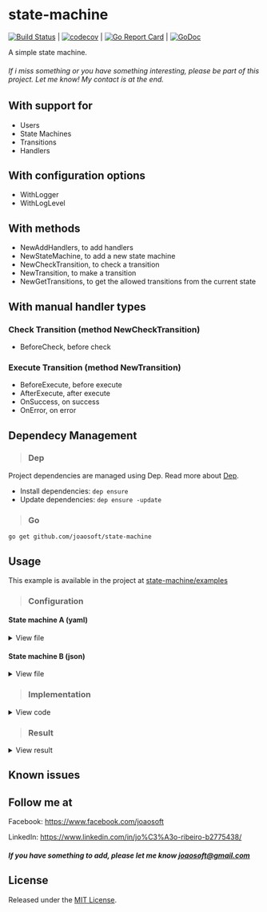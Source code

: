 # state-machine
[![Build Status](https://travis-ci.org/joaosoft/state-machine.svg?branch=master)](https://travis-ci.org/joaosoft/state-machine) | [![codecov](https://codecov.io/gh/joaosoft/state-machine/branch/master/graph/badge.svg)](https://codecov.io/gh/joaosoft/state-machine) | [![Go Report Card](https://goreportcard.com/badge/github.com/joaosoft/state-machine)](https://goreportcard.com/report/github.com/joaosoft/state-machine) | [![GoDoc](https://godoc.org/github.com/joaosoft/state-machine?status.svg)](https://godoc.org/github.com/joaosoft/state-machine)

A simple state machine.

###### If i miss something or you have something interesting, please be part of this project. Let me know! My contact is at the end.

## With support for
* Users
* State Machines
* Transitions
* Handlers

## With configuration options
* WithLogger
* WithLogLevel

## With methods
* NewAddHandlers, to add handlers
* NewStateMachine, to add a new state machine
* NewCheckTransition, to check a transition
* NewTransition, to make a transition
* NewGetTransitions, to get the allowed transitions from the current state

## With manual handler types

### Check Transition (method NewCheckTransition)
* BeforeCheck, before check

### Execute Transition (method NewTransition)
* BeforeExecute, before execute
* AfterExecute, after execute
* OnSuccess, on success
* OnError, on error

## Dependecy Management 
>### Dep

Project dependencies are managed using Dep. Read more about [Dep](https://github.com/golang/dep).
* Install dependencies: `dep ensure`
* Update dependencies: `dep ensure -update`

>### Go
```
go get github.com/joaosoft/state-machine
```

## Usage 
This example is available in the project at [state-machine/examples](https://github.com/joaosoft/state-machine/tree/master/examples)

>### Configuration
#### State machine A (yaml)
<details>
<summary>View file</summary>

```yaml
state_machine:
  -
    id: 1
    name: "New"
    transitions:
      -
        id: 2
        load:
          - "load_dummy"
        check:
          -
            "check_new_to_in-progress"
        execute:
          -
            "execute_new_to_in-progress"
  -
    id: 2
    name: "In progress"
    transitions:
      -
        id: 3
        check:
          -
            "check_in-progress_to_approved"
        execute:
          -
            "execute_in-progress_to_approved"
        events:
          success:
            -
              "event_success_in-progress_to_approved"
          error:
            -
              "event_error_in-progress_to_approved"
      -
        id: 4
        check:
          -
            "check_in-progress_to_denied"
        execute:
          -
            "execute_in-progress_to_denied"
        events:
          success:
            -
              "event_success_in-progress_to_denied"
          error:
            -
              "event_error_in-progress_to_denied"
  -
    id: 3
    name: "Approved"
  -
    id: 4
    name: "Denied"

users:
  operator:
    -
      id: 1
      transitions:
        -
          id: 2
          execute:
            - "execute_new_to_in-progress_user"
          events:
            success:
              - "event_success_new_to_in-progress_user"
    -
      id: 2
      transitions:
        -
          id: 3
        -
          id: 4
```
</details>

#### State machine B (json)
<details>
<summary>View file</summary>

```json
{
  "state_machine": [
    {
      "id": 1,
      "name": "Todo",
      "transitions": [
        {
          "id": 2,
          "check": [
            "check_todo_to_in-development"
          ],
          "execute": [
            "execute_todo_to_in-development"
          ]
        }
      ]
    },
    {
      "id": 2,
      "name": "In development",
      "transitions": [
        {
          "id": 3,
          "check": [
            "check_in-development_to_done"
          ],
          "execute": [
            "execute_in-development_to_done"
          ],
          "events": {
            "success": [
              "event_success_in-development_to_done"
            ],
            "error": [
              "event_error_in-development_to_done"
            ]
          }
        },
        {
          "id": 4,
          "check": [
            "check_in-development_to_canceled"
          ],
          "execute": [
            "execute_in-development_to_canceled"
          ],
          "events": {
            "success": [
              "event_success_in-development_to_canceled"
            ],
            "error": [
              "event_error_in-development_to_canceled"
            ]
          }
        }
      ]
    },
    {
      "id": 3,
      "name": "Done"
    },
    {
      "id": 4,
      "name": "Canceled"
    }
  ],
  "users": {
    "worker": [
      {
        "id": 1,
        "transitions": [
          {
            "id": 2
          }
        ]
      },
      {
        "id": 2,
        "transitions": [
          {
            "id": 3
          },
          {
            "id": 4
          }
        ]
      }
    ]
  }
}
```
</details>

>### Implementation
<details>
<summary>View code</summary>

```go
const (
    StateMachineA     state_machine.StateMachineType = "A"
    UserStateMachineA state_machine.UserType         = "operator"

    StateMachineB     state_machine.StateMachineType = "B"
    UserStateMachineB state_machine.UserType         = "worker"
)

func init() {
    // :: add handlers

    // state machine A
    fmt.Println(":: State Machine: A - Adding handlers")
    state_machine.NewAddHandlers(StateMachineA).
        Load("load_dummy", loadDummy).
        //
        Check("check_new_to_in-progress", checkNewToInProgress).
        Check("check_in-progress_to_approved", checkInProgressToApproved).
        Check("check_in-progress_to_denied", checkInProgressToDenied).
        //
        Execute("execute_new_to_in-progress", executeNewToInProgress).
        Execute("execute_new_to_in-progress_user", executeNewToInProgressByUser).
        Execute("execute_in-progress_to_approved", executeInProgressToApproved).
        Execute("execute_in-progress_to_denied", executeInProgressToDenied).
        //
        EventSuccess("event_success_new_to_in-progress_user", eventOnSuccessNewToInProgressByUser).
        EventSuccess("event_success_new_to_in-progress", eventOnSuccessNewToInProgress).
        EventSuccess("event_success_in-progress_to_approved", eventOnSuccessInProgressToApproved).
        EventSuccess("event_success_in-progress_to_denied", eventOnSuccessInProgressToDenied).
        //
        EventError("event_error_new_to_in-progress", eventOnErrorNewToInProgress).
        EventError("event_error_in-progress_to_approved", eventOnErrorInProgressToApproved).
        EventError("event_error_in-progress_to_denied", eventOnErrorInProgressToDenied)

    // state machine B
    fmt.Println(":: State Machine: B - Adding handlers")
    state_machine.NewAddHandlers(StateMachineB).
        Manual(beforeExecuteLoadFromState, state_machine.BeforeCheck, state_machine.BeforeExecute).
        //
        Check("check_todo_to_in-development", checkTodoToInDevelopment).
        Check("check_in-development_to_done", checkInDevelopmentToDone).
        Check("check_in-development_to_canceled", checkInDevelopmentToCanceled).
        //
        Execute("execute_todo_to_in-development", executeTodoToInDevelopment).
        Execute("execute_in-development_to_canceled", executeInDevelopmentToCanceled).
        Execute("execute_in-development_to_done", executeInDevelopmentToDone).
        //
        EventSuccess("event_success_todo_to_in-development", eventOnSuccessTodoToInDevelopment).
        EventSuccess("event_success_in-development_to_done", eventOnSuccessInDevelopmentToDone).
        EventSuccess("event_success_in-development_to_canceled", eventOnSuccessInDevelopmentToCanceled).
        //
        EventError("event_error_todo_to_in-development", eventOnErrorTodoToInDevelopment).
        EventError("event_error_in-development_to_done", eventOnErrorInDevelopmentToDone).
        EventError("event_error_in-development_to_canceled", eventOnErrorInDevelopmentToCanceled)

    // :: add state machines

    // A
    fmt.Println(":: State Machine: A - Adding state machine")
    if err := state_machine.NewStateMachine().
        Key(StateMachineA).
        File("/config/state_machines/state_machine_a.yaml").
        TransitionHandler(StateMachineATransitionHandler).
        Load(); err != nil {
        panic(err)
    }

    // B
    fmt.Println(":: State Machine: B - Adding state machine")
    if err := state_machine.NewStateMachine().
        Key(StateMachineB).
        File("/config/state_machines/state_machine_b.json").
        TransitionHandler(StateMachineBTransitionHandler).
        Load(); err != nil {
        panic(err)
    }
}

func main() {
    stateMachines := []state_machine.StateMachineType{StateMachineA, StateMachineB}
    stateMachinesUsers := []state_machine.UserType{UserStateMachineA, UserStateMachineB}
    maxLen := 4
    ok := false

    // get all transitions of state machine A
    fmt.Println("\n:: State Machine: A - get all transition from 1 to 2")
    transitions, err := state_machine.NewGetTransitions().
        User(UserStateMachineA).
        StateMachine(StateMachineA).
        From(1).
        Execute()
    if err != nil {
        panic(err)
    }
    for _, transition := range transitions {
        fmt.Printf("can make transition to %s\n", transition.Name)
    }

    // check transitions of state machines
    for index, stateMachine := range stateMachines {
        fmt.Printf("\n:: State Machine: %s - check transitions\n", stateMachine)
        for i := 1; i <= maxLen; i++ {
            for j := maxLen; j >= 1; j-- {
                ok, err := state_machine.NewCheckTransition().
                    User(stateMachinesUsers[index]).
                    StateMachine(stateMachine).
                    From(i).
                    To(j).
                    Execute(1, "text", true)
                if err != nil {
                    panic(err)
                }
                fmt.Printf("transition from %d to %d  with user %s ? %t\n", i, j, stateMachinesUsers[index], ok)
            }
        }
    }

    // check transaction - state machine B - from the state loaded by method 'beforeExecuteLoadFromState' to state 2
    fmt.Println("\n:: State Machine: B - check transition from state 1 (loaded) to state 2")
    ok, err = state_machine.NewTransition().
        User(UserStateMachineB).
        StateMachine(StateMachineB).
        To(2).
        Execute(1, "text", true)
    if err != nil {
        panic(err)
    }

    if !ok {
        fmt.Println("transition !ok")
    }

    // execute transaction - state machine B - from the state loaded by method 'beforeExecuteLoadFromState' to state 2
    fmt.Println("\n:: State Machine: B - making transition from state 1 (loaded) to state 2")
    ok, err = state_machine.NewTransition().
        User(UserStateMachineB).
        StateMachine(StateMachineB).
        To(2).
        Execute(1, "text", true)
    if err != nil {
        panic(err)
    }

    if !ok {
        fmt.Println("transition !ok")
    }
}
```
</details>

>### Result
<details>
<summary>View result</summary>
    
```
:: State Machine: A - Adding handlers
:: State Machine: B - Adding handlers
:: State Machine: A - Adding state machine
:: State Machine: B - Adding state machine

:: State Machine: A - get all transition from 1 to 2
can make transition to In progress

:: State Machine: A - check transitions
transition from 1 to 4  with user operator ? false
transition from 1 to 3  with user operator ? false
check in-progress handler with [1 text true]
transition from 1 to 2  with user operator ? true
transition from 1 to 1  with user operator ? false
check in-progress to denied handler with [1 text true]
transition from 2 to 4  with user operator ? true
check in-progress to approved handler with [1 text true]
transition from 2 to 3  with user operator ? true
transition from 2 to 2  with user operator ? false
transition from 2 to 1  with user operator ? false
transition from 3 to 4  with user operator ? false
transition from 3 to 3  with user operator ? false
transition from 3 to 2  with user operator ? false
transition from 3 to 1  with user operator ? false
transition from 4 to 4  with user operator ? false
transition from 4 to 3  with user operator ? false
transition from 4 to 2  with user operator ? false
transition from 4 to 1  with user operator ? false

:: State Machine: B - check transitions
load 'from' state handler with [1 text true]
transition from 1 to 4  with user worker ? false
load 'from' state handler with [1 text true]
transition from 1 to 3  with user worker ? false
load 'from' state handler with [1 text true]
check in-development handler with [1 text true]
transition from 1 to 2  with user worker ? true
load 'from' state handler with [1 text true]
transition from 1 to 1  with user worker ? false
load 'from' state handler with [1 text true]
transition from 2 to 4  with user worker ? false
load 'from' state handler with [1 text true]
transition from 2 to 3  with user worker ? false
load 'from' state handler with [1 text true]
check in-development handler with [1 text true]
transition from 2 to 2  with user worker ? true
load 'from' state handler with [1 text true]
transition from 2 to 1  with user worker ? false
load 'from' state handler with [1 text true]
transition from 3 to 4  with user worker ? false
load 'from' state handler with [1 text true]
transition from 3 to 3  with user worker ? false
load 'from' state handler with [1 text true]
check in-development handler with [1 text true]
transition from 3 to 2  with user worker ? true
load 'from' state handler with [1 text true]
transition from 3 to 1  with user worker ? false
load 'from' state handler with [1 text true]
transition from 4 to 4  with user worker ? false
load 'from' state handler with [1 text true]
transition from 4 to 3  with user worker ? false
load 'from' state handler with [1 text true]
check in-development handler with [1 text true]
transition from 4 to 2  with user worker ? true
load 'from' state handler with [1 text true]
transition from 4 to 1  with user worker ? false

:: State Machine: B - check transition from state 1 (loaded) to state 2
load 'from' state handler with [1 text true]
check in-development handler with [1 text true]
execute in-development handler with [1 text true]
state machine: B, transition handler with [1 text true]

:: State Machine: B - making transition from state 1 (loaded) to state 2
load 'from' state handler with [1 text true]
check in-development handler with [1 text true]
execute in-development handler with [1 text true]
state machine: B, transition handler with [1 text true]
```
</details>

## Known issues

## Follow me at
Facebook: https://www.facebook.com/joaosoft

LinkedIn: https://www.linkedin.com/in/jo%C3%A3o-ribeiro-b2775438/

##### If you have something to add, please let me know joaosoft@gmail.com

## License
Released under the [MIT License](http://opensource.org/licenses/MIT).